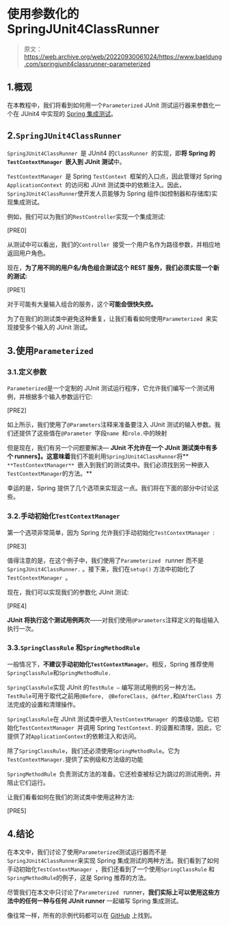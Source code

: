 # 使用参数化的 SpringJUnit4ClassRunner

> 原文：<https://web.archive.org/web/20220930061024/https://www.baeldung.com/springjunit4classrunner-parameterized>

## 1.概观

在本教程中，我们将看到如何用一个`Parameterized` JUnit 测试运行器来参数化一个在 JUnit4 中实现的 [Spring 集成测试](/web/20221127023837/https://www.baeldung.com/spring-tests)。

## 2.`SpringJUnit4ClassRunner`

`SpringJUnit4ClassRunner `是 JUnit4 的`ClassRunner `的实现，即**将 Spring 的`TestContextManager `嵌入到 JUnit 测试**中。

`TestContextManager `是 Spring `TestContext `框架的入口点，因此管理对 Spring `ApplicationContext `的访问和 JUnit 测试类中的依赖注入。因此，`SpringJUnit4ClassRunner`使开发人员能够为 Spring 组件(如控制器和存储库)实现集成测试。

例如，我们可以为我们的`RestController`实现一个集成测试:

[PRE0]

从测试中可以看出，我们的`Controller `接受一个用户名作为路径参数，并相应地返回用户角色。

现在，**为了用不同的用户名/角色组合测试这个 REST 服务，我们必须实现一个新的测试:**

[PRE1]

对于可能有大量输入组合的服务，这个**可能会很快失控。**

为了在我们的测试类中避免这种重复，让我们看看如何使用`Parameterized `来实现接受多个输入的 JUnit 测试。

## 3.使用`Parameterized`

### 3.1.定义参数

`Parameterized`是一个定制的 JUnit 测试运行程序，它允许我们编写一个测试用例，并根据多个输入参数运行它:

[PRE2]

如上所示，我们使用了`@Parameters`注释来准备要注入 JUnit 测试的输入参数。我们还提供了这些值在`@Parameter `字段`name `和`role.`中的映射

但是现在，我们有另一个问题要解决— **JUnit 不允许在一个 JUnit 测试类中有多个 runners】。这意味着**我们不能利用`SpringJUnit4ClassRunner`将** `**TestContextManager** `嵌入到我们的测试类中。我们必须找到另一种嵌入`TestContextManager`的方法。**

幸运的是，Spring 提供了几个选项来实现这一点。我们将在下面的部分中讨论这些。

### 3.2.手动初始化`TestContextManager`

第一个选项非常简单，因为 Spring 允许我们手动初始化`TestContextManager `:

[PRE3]

值得注意的是，在这个例子中，我们使用了`Parameterized ` runner 而不是`SpringJUnit4ClassRunner.` 。接下来，我们在`setup()` 方法中初始化了`TestContextManager `。

现在，我们可以实现我们的参数化 JUnit 测试:

[PRE4]

**JUnit 将执行这个测试用例两次**——对我们使用`@Parameters`注释定义的每组输入执行一次。

### 3.3.`SpringClassRule` 和`SpringMethodRule`

一般情况下，**不建议手动初始化`TestContextManager`**。相反，Spring 推荐使用`SpringClassRule`和`SpringMethodRule.`

`SpringClassRule`实现 JUnit 的`TestRule —` 编写测试用例的另一种方法。`TestRule`可用于取代之前用`@Before, ` `@BeforeClass, @After,`和`@AfterClass `方法完成的设置和清理操作。

`SpringClassRule`在 JUnit 测试类中嵌入`TestContextManager `的类级功能。它初始化`TestContextManager `并调用 Spring `TestContext.` 的设置和清理，因此，它提供了对`ApplicationContext`的依赖注入和访问。

除了`SpringClassRule`，我们还必须使用`SpringMethodRule`。它为`TestContextManager.`提供了实例级和方法级的功能

`SpringMethodRule `负责测试方法的准备。它还检查被标记为跳过的测试用例，并阻止它们运行。

让我们看看如何在我们的测试类中使用这种方法:

[PRE5]

## 4.结论

在本文中，我们讨论了使用`Parameterized`测试运行器而不是`SpringJUnit4ClassRunner`来实现 Spring 集成测试的两种方法。我们看到了如何手动初始化`TestContextManager `，我们还看到了一个使用`SpringClassRule` 和`SpringMethodRule`的例子，这是 Spring 推荐的方法。

尽管我们在本文中只讨论了`Parameterized ` runner，**我们实际上可以使用这些方法中的任何一种与任何 JUnit runner** 一起编写 Spring 集成测试。

像往常一样，所有的示例代码都可以在 [GitHub](https://web.archive.org/web/20221127023837/https://github.com/eugenp/tutorials/tree/master/testing-modules/spring-testing) 上找到。